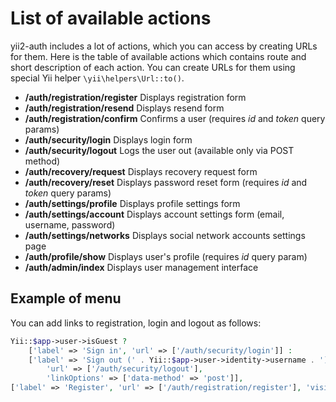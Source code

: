 # List of available actions

yii2-auth includes a lot of actions, which you can access by creating URLs for them. Here is the table of available
actions which contains route and short description of each action. You can create URLs for them using special Yii
helper `\yii\helpers\Url::to()`.

- **/auth/registration/register** Displays registration form
- **/auth/registration/resend**   Displays resend form
- **/auth/registration/confirm**  Confirms a user (requires *id* and *token* query params)
- **/auth/security/login**        Displays login form
- **/auth/security/logout**       Logs the user out (available only via POST method)
- **/auth/recovery/request**      Displays recovery request form
- **/auth/recovery/reset**        Displays password reset form (requires *id* and *token* query params)
- **/auth/settings/profile**      Displays profile settings form
- **/auth/settings/account**      Displays account settings form (email, username, password)
- **/auth/settings/networks**     Displays social network accounts settings page
- **/auth/profile/show**          Displays user's profile (requires *id* query param)
- **/auth/admin/index**           Displays user management interface

## Example of menu

You can add links to registration, login and logout as follows:

```php
Yii::$app->user->isGuest ?
    ['label' => 'Sign in', 'url' => ['/auth/security/login']] :
    ['label' => 'Sign out (' . Yii::$app->user->identity->username . ')',
        'url' => ['/auth/security/logout'],
        'linkOptions' => ['data-method' => 'post']],
['label' => 'Register', 'url' => ['/auth/registration/register'], 'visible' => Yii::$app->user->isGuest]
```
